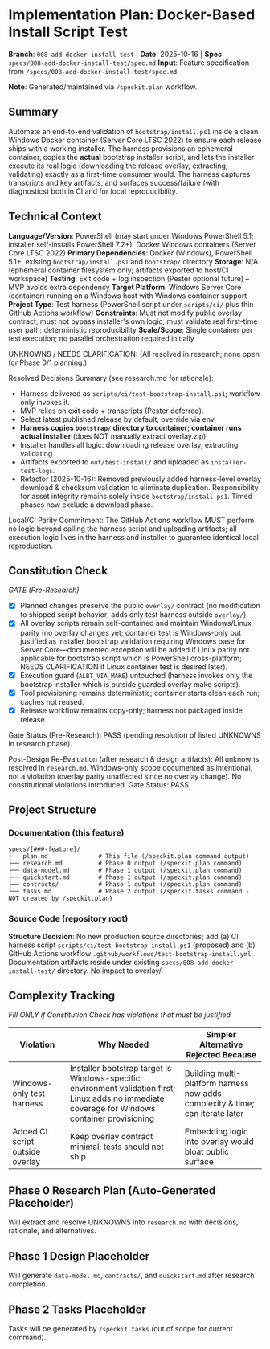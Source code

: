 # Implementation Plan: Docker-Based Install Script Test

**Branch**: `008-add-docker-install-test` | **Date**: 2025-10-16 | **Spec**: `specs/008-add-docker-install-test/spec.md`
**Input**: Feature specification from `/specs/008-add-docker-install-test/spec.md`

**Note**: Generated/maintained via `/speckit.plan` workflow.

## Summary

Automate an end-to-end validation of `bootstrap/install.ps1` inside a clean Windows Docker container (Server Core LTSC 2022) to ensure each release ships with a working installer. The harness provisions an ephemeral container, copies the **actual** bootstrap installer script, and lets the installer execute its real logic (downloading the release overlay, extracting, validating) exactly as a first-time consumer would. The harness captures transcripts and key artifacts, and surfaces success/failure (with diagnostics) both in CI and for local reproducibility.

## Technical Context

**Language/Version**: PowerShell (may start under Windows PowerShell 5.1; installer self-installs PowerShell 7.2+), Docker Windows containers (Server Core LTSC 2022)
**Primary Dependencies**: Docker (Windows), PowerShell 5.1+, existing `bootstrap/install.ps1` and `bootstrap/` directory
**Storage**: N/A (ephemeral container filesystem only; artifacts exported to host/CI workspace)
**Testing**: Exit code + log inspection (Pester optional future) – MVP avoids extra dependency
**Target Platform**: Windows Server Core (container) running on a Windows host with Windows container support
**Project Type**: Test harness (PowerShell script under `scripts/ci/` plus thin GitHub Actions workflow)
**Constraints**: Must not modify public overlay contract; must not bypass installer's own logic; must validate real first-time user path; deterministic reproducibility
**Scale/Scope**: Single container per test execution; no parallel orchestration required initially

UNKNOWNS / NEEDS CLARIFICATION: (All resolved in research; none open for Phase 0/1 planning.)

Resolved Decisions Summary (see research.md for rationale):
- Harness delivered as `scripts/ci/test-bootstrap-install.ps1`; workflow only invokes it.
- MVP relies on exit code + transcripts (Pester deferred).
- Select latest published release by default; override via env.
- **Harness copies `bootstrap/` directory to container; container runs actual installer** (does NOT manually extract overlay.zip)
- Installer handles all logic: downloading release overlay, extracting, validating
- Artifacts exported to `out/test-install/` and uploaded as `installer-test-logs`.
 - Refactor (2025-10-16): Removed previously added harness-level overlay download & checksum validation to eliminate duplication. Responsibility for asset integrity remains solely inside `bootstrap/install.ps1`. Timed phases now exclude a download phase.

Local/CI Parity Commitment: The GitHub Actions workflow MUST perform no logic beyond calling the harness script and uploading artifacts; all execution logic lives in the harness and installer to guarantee identical local reproduction.

## Constitution Check

*GATE (Pre-Research)*

- [x] Planned changes preserve the public `overlay/` contract (no modification to shipped script behavior; adds only test harness outside `overlay/`).
- [x] All overlay scripts remain self-contained and maintain Windows/Linux parity (no overlay changes yet; container test is Windows-only but justified as installer bootstrap validation requiring Windows base for Server Core—documented exception will be added if Linux parity not applicable for bootstrap script which is PowerShell cross-platform; NEEDS CLARIFICATION if Linux container test is desired later).
- [x] Execution guard (`ALBT_VIA_MAKE`) untouched (harness invokes only the bootstrap installer which is outside guarded overlay make scripts).
- [x] Tool provisioning remains deterministic; container starts clean each run; caches not reused.
- [x] Release workflow remains copy-only; harness not packaged inside release.

Gate Status (Pre-Research): PASS (pending resolution of listed UNKNOWNS in research phase).

Post-Design Re-Evaluation (after research & design artifacts): All unknowns resolved in `research.md`. Windows-only scope documented as intentional, not a violation (overlay parity unaffected since no overlay change). No constitutional violations introduced. Gate Status: PASS.

## Project Structure

### Documentation (this feature)

```
specs/[###-feature]/
├── plan.md              # This file (/speckit.plan command output)
├── research.md          # Phase 0 output (/speckit.plan command)
├── data-model.md        # Phase 1 output (/speckit.plan command)
├── quickstart.md        # Phase 1 output (/speckit.plan command)
├── contracts/           # Phase 1 output (/speckit.plan command)
└── tasks.md             # Phase 2 output (/speckit.tasks command - NOT created by /speckit.plan)
```

### Source Code (repository root)
<!--
  ACTION REQUIRED: Replace the placeholder tree below with the concrete layout
  for this feature. Delete unused options and expand the chosen structure with
  real paths (e.g., apps/admin, packages/something). The delivered plan must
  not include Option labels.
-->



**Structure Decision**: No new production source directories; add (a) CI harness script `scripts/ci/test-bootstrap-install.ps1` (proposed) and (b) GitHub Actions workflow `.github/workflows/test-bootstrap-install.yml`. Documentation artifacts reside under existing `specs/008-add-docker-install-test/` directory. No impact to overlay/.

## Complexity Tracking

*Fill ONLY if Constitution Check has violations that must be justified*

| Violation | Why Needed | Simpler Alternative Rejected Because |
|-----------|------------|-------------------------------------|
| Windows-only test harness | Installer bootstrap target is Windows-specific environment validation first; Linux adds no immediate coverage for Windows container provisioning | Building multi-platform harness now adds complexity & time; can iterate later |
| Added CI script outside overlay | Keep overlay contract minimal; tests should not ship | Embedding logic into overlay would bloat public surface |

## Phase 0 Research Plan (Auto-Generated Placeholder)

Will extract and resolve UNKNOWNS into `research.md` with decisions, rationale, and alternatives.

## Phase 1 Design Placeholder

Will generate `data-model.md`, `contracts/`, and `quickstart.md` after research completion.

## Phase 2 Tasks Placeholder

Tasks will be generated by `/speckit.tasks` (out of scope for current command).

